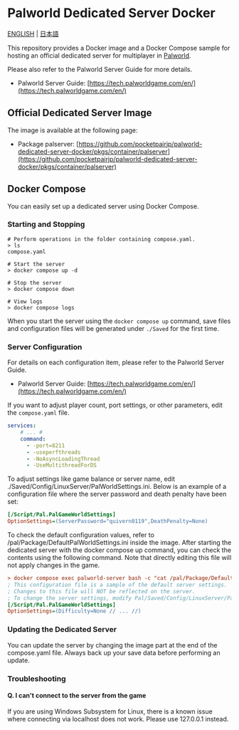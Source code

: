 # Palworld Dedicated Server Docker

[ENGLISH](README.md) | [日本語](README-JA.md)

This repository provides a Docker image and a Docker Compose sample for hosting an official dedicated server for multiplayer in [Palworld](https://www.pocketpair.jp/palworld?lang=en).

Please also refer to the Palworld Server Guide for more details.

- Palworld Server Guide: [https://tech.palworldgame.com/en/](https://tech.palworldgame.com/en/)

## Official Dedicated Server Image

The image is available at the following page:

- Package palserver: [https://github.com/pocketpairjp/palworld-dedicated-server-docker/pkgs/container/palserver](https://github.com/pocketpairjp/palworld-dedicated-server-docker/pkgs/container/palserver)

## Docker Compose
You can easily set up a dedicated server using Docker Compose.

### Starting and Stopping
```shell
# Perform operations in the folder containing compose.yaml.
> ls
compose.yaml

# Start the server
> docker compose up -d

# Stop the server
> docker compose down

# View logs
> docker compose logs
```

When you start the server using the `docker compose up` command, save files and configuration files will be generated under `./Saved` for the first time.

### Server Configuration

For details on each configuration item, please refer to the Palworld Server Guide.

- Palworld Server Guide: [https://tech.palworldgame.com/en/](https://tech.palworldgame.com/en/)

If you want to adjust player count, port settings, or other parameters, edit the `compose.yaml` file.

```yaml
services:
    # ... #
    command:
      - -port=8211
      - -useperfthreads
      - -NoAsyncLoadingThread
      - -UseMultithreadForDS
```

To adjust settings like game balance or server name, edit ./Saved/Config/LinuxServer/PalWorldSettings.ini. Below is an example of a configuration file where the server password and death penalty have been set:

```ini
[/Script/Pal.PalGameWorldSettings]
OptionSettings=(ServerPassword="quivern0119",DeathPenalty=None)
```

To check the default configuration values, refer to /pal/Package/DefaultPalWorldSettings.ini inside the image. After starting the dedicated server with the docker compose up command, you can check the contents using the following command. Note that directly editing this file will not apply changes in the game.

```ini
> docker compose exec palworld-server bash -c "cat /pal/Package/DefaultPalWorldSettings.ini"
; This configuration file is a sample of the default server settings.
; Changes to this file will NOT be reflected on the server.
; To change the server settings, modify Pal/Saved/Config/LinuxServer/PalWorldSettings.ini.
[/Script/Pal.PalGameWorldSettings]
OptionSettings=(Difficulty=None // ... //)
```

### Updating the Dedicated Server

You can update the server by changing the image part at the end of the compose.yaml file. Always back up your save data before performing an update.

### Troubleshooting

#### Q. I can't connect to the server from the game
If you are using Windows Subsystem for Linux, there is a known issue where connecting via localhost does not work. Please use 127.0.0.1 instead.
